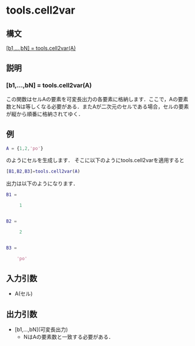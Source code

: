 # tools.cell2var

## 構文

[[b1,...,bN] = tools.cell2var(A)](###[b1,...,bN]-=-tools.cell2var(A))

## 説明

### [b1,...,bN] = tools.cell2var(A)

この関数はセルAの要素を可変長出力の各要素に格納します．ここで，Aの要素数とNは等しくなる必要がある．またAが二次元のセルである場合，セルの要素が縦から順番に格納されてゆく．

## 例

```matlab
A = {1,2,'po'}
```

のようにセルを生成します．
そこに以下のようにtools.cell2varを適用すると

```matlab
[B1,B2,B3]=tools.cell2var(A)
```

出力は以下のようになります．

```matlab
B1 =

     1


B2 =

     2


B3 =

    'po'
```

## 入力引数

- A(セル)

## 出力引数

- \[b1,...,bN\]\(可変長出力\)
  - NはAの要素数と一致する必要がある．
